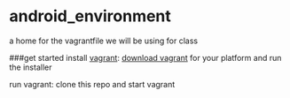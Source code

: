 # android_environment
a home for the vagrantfile we will be using for class

###get started
install [vagrant](https://docs.vagrantup.com/v2/):
  [download vagrant](http://www.vagrantup.com/downloads) for your platform and run the installer

run vagrant:
  clone this repo and start vagrant
